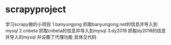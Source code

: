 scrapyproject
=============
学习scrapy做的小项目
1.banyungong 抓取banyungong.net的信息并导入到mysql
2.cnbeta 抓取cnbeta的信息并导入到mysql
3.dy2018 抓取dy2018的信息并导入的mysql
并设置了代理功能
具体见代码
